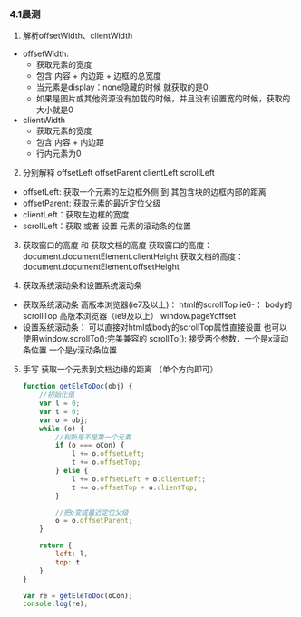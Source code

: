 ### 4.1晨测
1. 解析offsetWidth、clientWidth
  - offsetWidth: 
    - 获取元素的宽度
    - 包含 内容 + 内边距 + 边框的总宽度
    - 当元素是display：none隐藏的时候 就获取的是0
    - 如果是图片或其他资源没有加载的时候，并且没有设置宽的时候，获取的大小就是0
  - clientWidth
    - 获取元素的宽度
    - 包含 内容 + 内边距 
    - 行内元素为0

2. 分别解释 offsetLeft offsetParent  clientLeft scrollLeft 
  - offsetLeft: 获取一个元素的左边框外侧 到 其包含块的边框内部的距离
  - offsetParent: 获取元素的最近定位父级
  - clientLeft：获取左边框的宽度
  - scrollLeft：获取 或者 设置 元素的滚动条的位置

3. 获取窗口的高度 和 获取文档的高度
    获取窗口的高度：document.documentElement.clientHeight
    获取文档的高度：document.documentElement.offsetHeight

4. 获取系统滚动条和设置系统滚动条
  - 获取系统滚动条
    高版本浏览器(ie7及以上)：
        html的scrollTop
    ie6-：
        body的scrollTop
    高版本浏览器（ie9及以上）
        window.pageYoffset
  - 设置系统滚动条：
    可以直接对html或body的scrollTop属性直接设置
    也可以使用window.scrollTo();完美兼容的
        scrollTo():
            接受两个参数，一个是x滚动条位置 一个是y滚动条位置

5. 手写  获取一个元素到文档边缘的距离 （单个方向即可）

   ```js
   function getEleToDoc(obj) {
       //初始化值
       var l = 0;
       var t = 0;
       var o = obj;
       while (o) {
           //判断是不是第一个元素
           if (o === oCon) {
               l += o.offsetLeft;
               t += o.offsetTop;
           } else {
               l += o.offsetLeft + o.clientLeft;
               t += o.offsetTop + o.clientTop;
           }
   
           //把o变成最近定位父级
           o = o.offsetParent;
       }
   
       return {
           left: l,
           top: t
       }
   }
   
   var re = getEleToDoc(oCon);
   console.log(re);
   ```

   